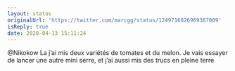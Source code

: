 ```yaml
---
layout: status
originalUrl: 'https://twitter.com/marcgg/status/1249716826969387009'
isReply: true
date: 2020-04-13 15:11:24
---
```


@Nikokow La j’ai mis deux variétés de tomates et du melon. Je vais essayer de lancer une autre mini serre, et j’ai aussi mis des trucs en pleine terre
